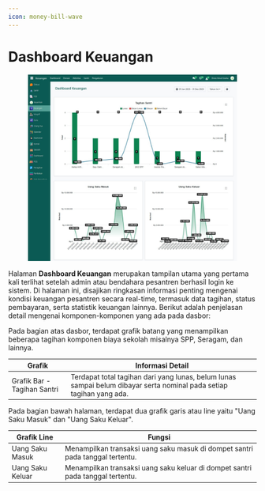 ```yaml
---
icon: money-bill-wave
---
```


# Dashboard Keuangan

<figure><img src="../../.gitbook/assets/image (78).png" alt=""><figcaption></figcaption></figure>

Halaman **Dashboard Keuangan** merupakan tampilan utama yang pertama kali terlihat setelah admin atau bendahara pesantren berhasil login ke sistem. Di halaman ini, disajikan ringkasan informasi penting mengenai kondisi keuangan pesantren secara real-time, termasuk data tagihan, status pembayaran, serta statistik keuangan lainnya. Berikut adalah penjelasan detail mengenai komponen-komponen yang ada pada dasbor:

Pada bagian atas dasbor, terdapat grafik batang yang menampilkan beberapa tagihan komponen biaya sekolah misalnya SPP, Seragam, dan lainnya.

| Grafik                      | Informasi Detail                                                                                                     |
| --------------------------- | -------------------------------------------------------------------------------------------------------------------- |
| Grafik Bar - Tagihan Santri | Terdapat total tagihan dari yang lunas, belum lunas sampai belum dibayar serta nominal pada setiap tagihan yang ada. |

Pada bagian bawah halaman, terdapat dua grafik garis atau line yaitu "Uang Saku Masuk" dan "Uang Saku Keluar".

| Grafik Line      | Fungsi                                                                         |
| ---------------- | ------------------------------------------------------------------------------ |
| Uang Saku Masuk  | Menampilkan transaksi uang saku masuk di dompet santri pada tanggal tertentu.  |
| Uang Saku Keluar | Menampilkan transaksi uang saku keluar di dompet santri pada tanggal tertentu. |
